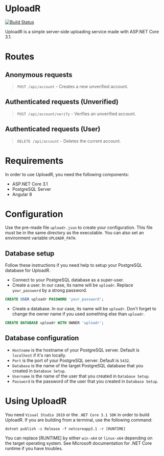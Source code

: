 # UploadR

[![Build Status](https://dev.azure.com/allanmercou/uploadr/_apis/build/status/Kiritsu.uploadr?branchName=master)](https://dev.azure.com/allanmercou/uploadr/_build/latest?definitionId=7&branchName=master)

UploadR is a simple server-side uploading service made with ASP.NET Core 3.1.

# Routes

## Anonymous requests
> `POST /api/account` - Creates a new unverified account.

## Authenticated requests (Unverified)
> `POST /api/account/verify` - Verifies an unverified account.

## Authenticated requests (User)
> `DELETE /api/account` - Deletes the current account.

# Requirements

In order to use UploadR, you need the following components:
- ASP.NET Core 3.1
- PostgreSQL Server
- Angular 8

# Configuration

Use the pre-made file `uploadr.json` to create your configuration. This file must be in the same directory as the executable. You can also set an environment variable `UPLOADR_PATH`.

## Database setup

Follow these instructions if you need help to setup your PostgreSQL database for UploadR.

- Connect to your PostgreSQL database as a super-user.
- Create a user. In our case, its name will be `uploadr`. Replace `your_password` by a strong password.
```sql
CREATE USER uploadr PASSWORD 'your_password';
```
- Create a database. In our case, its name will be `uploadr`. Don't forget to change the owner name if you used something else than `uploadr`.
```sql
CREATE DATABASE uploadr WITH OWNER 'uploadr';
```

## Database configuration

- `Hostname` is the hostname of your PostgreSQL server. Default is `localhost` if it's ran locally.
- `Port` is the port of your PostgreSQL server. Default is `5432`.
- `Database` is the name of the target PostgreSQL database that you created in `Database Setup`.
- `Username` is the name of the user that you created in `Database Setup`.
- `Password` is the password of the user that you created in `Database Setup`.

# Using UploadR

You need `Visual Studio 2019` or the `.NET Core 3.1 SDK` in order to build UploadR.
If you are building from a terminal, use the following command:
```
dotnet publish -c Release -f netcoreapp3.1 -r [RUNTIME]
```
You can replace [RUNTIME] by either `win-x64` or `linux-x64` depending on the target operating system. See Microsoft documentation for .NET Core runtime if you have troubles.